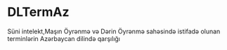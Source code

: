 # DLTermAz
Süni intelekt,Maşın Öyrənmə və Dərin Öyrənmə sahəsində istifadə olunan terminlərin  Azərbaycan dilində qarşılığı
